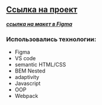 ## [Ссылка на проект](https://voldemar64.github.io/mesto/)

**_[ссылка на макет в Figma](https://www.figma.com/file/2cn9N9jSkmxD84oJik7xL7/JavaScript.-Sprint-4?node-id=0%3A1)_**
### Использовались технологии:
  * Figma
  * VS code
  * semantic HTML/CSS
  * BEM Nested
  * adaptivity
  * Javascript
  * OOP
  * Webpack
